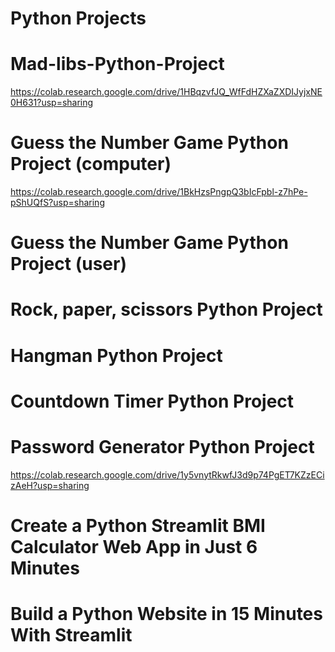 # Python Projects



# Mad-libs-Python-Project
https://colab.research.google.com/drive/1HBqzvfJQ_WfFdHZXaZXDIJyjxNE0H631?usp=sharing


# Guess the Number Game Python Project (computer)
https://colab.research.google.com/drive/1BkHzsPngpQ3bIcFpbl-z7hPe-pShUQfS?usp=sharing

# Guess the Number Game Python Project (user)


# Rock, paper, scissors Python Project


# Hangman Python Project


# Countdown Timer Python Project


#  Password Generator Python Project
https://colab.research.google.com/drive/1y5vnytRkwfJ3d9p74PgET7KZzECizAeH?usp=sharing


# Create a Python Streamlit BMI Calculator Web App in Just 6 Minutes


# Build a Python Website in 15 Minutes With Streamlit

